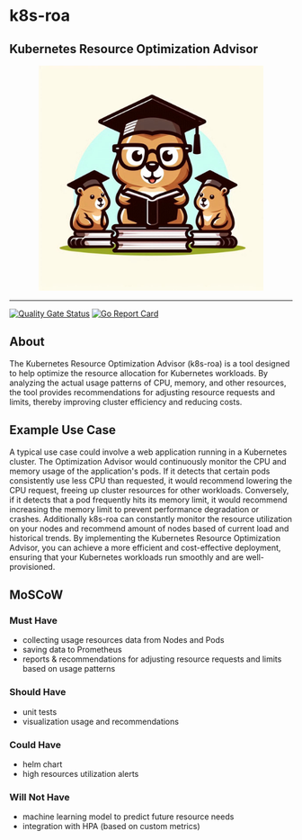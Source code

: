 # k8s-roa
## Kubernetes Resource Optimization Advisor

<p align="center">
<img loading="lazy" width="400px" src="assets/k8s-roa.jpg" alt="image_name png" />
</p>

---

[![Quality Gate Status](https://sonarcloud.io/api/project_badges/measure?project=mateoops_k8s-roa&metric=alert_status)](https://sonarcloud.io/summary/new_code?id=mateoops_k8s-roa) [![Go Report Card](https://goreportcard.com/badge/github.com/mateoops/k8s-roa)](https://goreportcard.com/report/github.com/mateoops/k8s-roa)

## About
The Kubernetes Resource Optimization Advisor (k8s-roa) is a tool designed to help optimize the resource allocation for Kubernetes workloads. By analyzing the actual usage patterns of CPU, memory, and other resources, the tool provides recommendations for adjusting resource requests and limits, thereby improving cluster efficiency and reducing costs.

## Example Use Case
A typical use case could involve a web application running in a Kubernetes cluster. The Optimization Advisor would continuously monitor the CPU and memory usage of the application's pods. If it detects that certain pods consistently use less CPU than requested, it would recommend lowering the CPU request, freeing up cluster resources for other workloads. Conversely, if it detects that a pod frequently hits its memory limit, it would recommend increasing the memory limit to prevent performance degradation or crashes. Additionally k8s-roa can constantly monitor the resource utilization on your nodes and recommend amount of nodes based of current load and historical trends.
By implementing the Kubernetes Resource Optimization Advisor, you can achieve a more efficient and cost-effective deployment, ensuring that your Kubernetes workloads run smoothly and are well-provisioned.

## MoSCoW

### Must Have
* collecting usage resources data from Nodes and Pods
* saving data to Prometheus
* reports & recommendations for adjusting resource requests and limits based on usage patterns

### Should Have
* unit tests
* visualization usage and recommendations

### Could Have
* helm chart
* high resources utilization alerts

### Will Not Have
* machine learning model to predict future resource needs
* integration with HPA (based on custom metrics)
